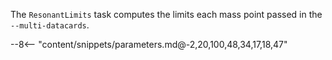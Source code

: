 The `ResonantLimits` task computes the limits each mass point passed in the `--multi-datacards`.

<div class="dhi_parameter_table">

--8<-- "content/snippets/parameters.md@-2,20,100,48,34,17,18,47"

</div>
